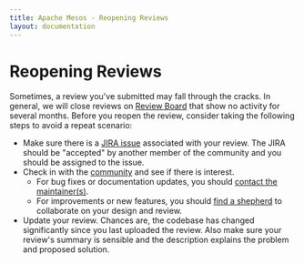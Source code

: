 ```yaml
---
title: Apache Mesos - Reopening Reviews
layout: documentation
---
```


# Reopening Reviews

Sometimes, a review you've submitted may fall through the cracks.
In general, we will close reviews on [Review Board](https://reviews.apache.org)
that show no activity for several months.  Before you reopen the review,
consider taking the following steps to avoid a repeat scenario:

* Make sure there is a [JIRA issue](https://issues.apache.org/jira/browse/mesos/)
  associated with your review.  The JIRA should be "accepted" by another
  member of the community and you should be assigned to the issue.
* Check in with the [community](/community) and see if there is interest.
  * For bug fixes or documentation updates, you should
    [contact the maintainer(s)](committers.html).
  * For improvements or new features, you should [find a shepherd](submitting-a-patch.html)
    to collaborate on your design and review.
* Update your review.  Chances are, the codebase has changed significantly
  since you last uploaded the review.  Also make sure your review's summary
  is sensible and the description explains the problem and proposed solution.
